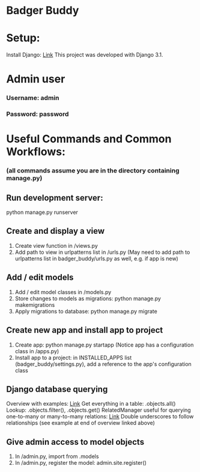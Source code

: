 # Badger Buddy

# Setup:
Install Django: [Link](https://docs.djangoproject.com/en/3.1/intro/install/)
This project was developed with Django 3.1. 

# Admin user
### Username: admin
### Password: password

# Useful Commands and Common Workflows:
### (all commands assume you are in the directory containing manage.py)

## Run development server: 
python manage.py runserver

## Create and display a view
1. Create view function in <app-name>/views.py
2. Add path to view in urlpatterns list in <app-name>/urls.py
   (May need to add path to urlpatterns list in badger_buddy/urls.py as well, e.g. if app is new)

## Add / edit models
1. Add / edit model classes in <app-name>/models.py
2. Store changes to models as migrations: python manage.py makemigrations
3. Apply migrations to database: python manage.py migrate

## Create new app and install app to project
1. Create app: python manage.py startapp <app-name>
   (Notice app has a configuration class in <app-name>/apps.py)
2. Install app to a project: in INSTALLED_APPS list (badger_buddy/settings.py), add a reference to the app's configuration class

## Django database querying
Overview with examples: [Link](https://docs.djangoproject.com/en/3.1/intro/tutorial02/#playing-with-the-api)
Get everything in a table: <model-name>.objects.all()
Lookup: <model-name>.objects.filter(), <model-name>.objects.get()
RelatedManager useful for querying one-to-many or many-to-many relations: [Link](https://docs.djangoproject.com/en/3.1/ref/models/relations/)
Double underscores to follow relationships (see example at end of overview linked above)

## Give admin access to model objects
1. In <app-name>/admin.py, import <model-name> from .models
2. In <app-name>/admin.py, register the model: admin.site.register(<model-name>)



